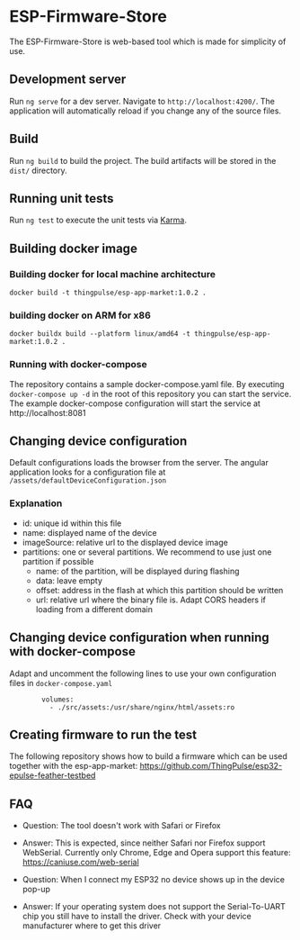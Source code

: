 # ESP-Firmware-Store

The ESP-Firmware-Store is web-based tool which is made for simplicity of use.


## Development server

Run `ng serve` for a dev server. Navigate to `http://localhost:4200/`. The application will automatically reload if you change any of the source files.

## Build

Run `ng build` to build the project. The build artifacts will be stored in the `dist/` directory.

## Running unit tests

Run `ng test` to execute the unit tests via [Karma](https://karma-runner.github.io).

## Building docker image

### Building docker for local machine architecture

`docker build -t thingpulse/esp-app-market:1.0.2 . `

### building docker on ARM for x86

`docker buildx build --platform linux/amd64 -t thingpulse/esp-app-market:1.0.2 .`

### Running with docker-compose

The repository contains a sample docker-compose.yaml file. By executing
`docker-compose up -d`
in the root of this repository you can start the service. The example docker-compose configuration
will start the service at http://localhost:8081

## Changing device configuration

Default configurations loads the browser from the server. The angular application looks for a configuration
file at `/assets/defaultDeviceConfiguration.json`

### Explanation

- id: unique id within this file
- name: displayed name of the device
- imageSource: relative url to the displayed device image
- partitions: one or several partitions. We recommend to use just one partition if possible
    - name: of the partition, will be displayed during flashing
    - data: leave empty
    - offset: address in the flash at which this partition should be written
    - url: relative url where the binary file is. Adapt CORS headers if loading from a different domain

## Changing device configuration when running with docker-compose

Adapt and uncomment the following lines to use your own configuration files in `docker-compose.yaml` 
```
        volumes:
          - ./src/assets:/usr/share/nginx/html/assets:ro
```

## Creating firmware to run the test

The following repository shows how to build a firmware which can be used together with the
esp-app-market: https://github.com/ThingPulse/esp32-epulse-feather-testbed

## FAQ

- Question: The tool doesn't work with Safari or Firefox
- Answer: This is expected, since neither Safari nor Firefox support WebSerial. Currently only
  Chrome, Edge and Opera support this feature: https://caniuse.com/web-serial

- Question: When I connect my ESP32 no device shows up in the device pop-up
- Answer: If your operating system does not support the Serial-To-UART chip you still
  have to install the driver. Check with your device manufacturer where to get this driver


